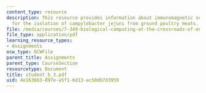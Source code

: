 ```yaml
---
content_type: resource
description: This resource provides information about immunomagnetic separation methods
  for the isolation of campylobacter jejuni from ground poultry meats.
file: /media/courses/7-349-biological-computing-at-the-crossroads-of-engineering-and-science-spring-2005/4e163663897ea5f16d13ac50db7d3959_student_b_3.pdf
file_type: application/pdf
learning_resource_types:
- Assignments
ocw_type: OCWFile
parent_title: Assignments
parent_type: CourseSection
resourcetype: Document
title: student_b_3.pdf
uid: 4e163663-897e-a5f1-6d13-ac50db7d3959
---
```

